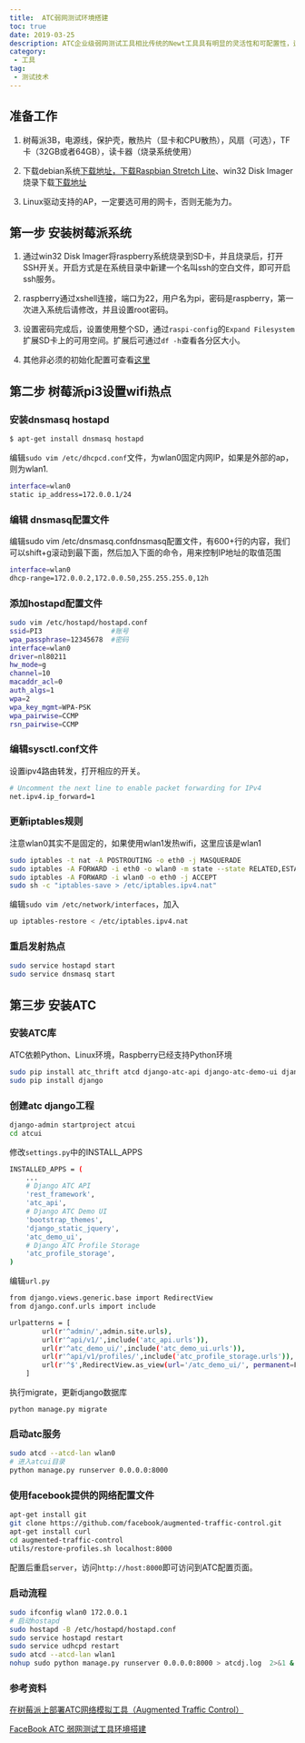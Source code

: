 ```yaml
---
title:  ATC弱网测试环境搭建
toc: true
date: 2019-03-25
description: ATC企业级弱网测试工具相比传统的Newt工具具有明显的灵活性和可配置性，适合大规模测试，针对现在移动应用APP引入弱网测试工具，这里详细介绍ATC搭建步骤，整体来说分为三部分，准备、开热点、开atc
category: 
 - 工具
tag:
 - 测试技术
---
```


## 准备工作

1. 树莓派3B，电源线，保护壳，散热片（显卡和CPU散热），风扇（可选），TF卡（32GB或者64GB），读卡器（烧录系统使用）

2. 下载debian系统[下载地址，下载Raspbian Stretch Lite](https://www.raspberrypi.org/downloads/raspbian/)、win32 Disk Imager烧录下载[下载地址](http://www.onlinedown.net/soft/110173.htm)

3. Linux驱动支持的AP，一定要选可用的网卡，否则无能为力。

## 第一步 安装树莓派系统

1. 通过win32 Disk Imager将raspberry系统烧录到SD卡，并且烧录后，打开SSH开关。开启方式是在系统目录中新建一个名叫ssh的空白文件，即可开启ssh服务。

2. raspberry通过xshell连接，端口为22，用户名为pi，密码是raspberry，第一次进入系统后请修改，并且设置root密码。

3. 设置密码完成后，设置使用整个SD，通过`raspi-config`的`Expand Filesystem`扩展SD卡上的可用空间。扩展后可通过`df -h`查看各分区大小。

4.  其他非必须的初始化配置可查看[这里](http://www.cnblogs.com/abel/p/3441175.html)

## 第二步 树莓派pi3设置wifi热点

### 安装dnsmasq hostapd

```bash
$ apt-get install dnsmasq hostapd
```

编辑`sudo vim /etc/dhcpcd.conf`文件，为wlan0固定内网IP，如果是外部的ap，则为wlan1.

```bash
interface=wlan0
static ip_address=172.0.0.1/24
```

### 编辑 dnsmasq配置文件

编辑sudo vim /etc/dnsmasq.confdnsmasq配置文件，有600+行的内容，我们可以shift+g滚动到最下面，然后加入下面的命令，用来控制IP地址的取值范围

```bash
interface=wlan0
dhcp-range=172.0.0.2,172.0.0.50,255.255.255.0,12h
```

### 添加hostapd配置文件

```bash
sudo vim /etc/hostapd/hostapd.conf
ssid=PI3                 #账号
wpa_passphrase=12345678  #密码
interface=wlan0
driver=nl80211
hw_mode=g
channel=10
macaddr_acl=0
auth_algs=1
wpa=2
wpa_key_mgmt=WPA-PSK
wpa_pairwise=CCMP
rsn_pairwise=CCMP
```

### 编辑sysctl.conf文件

设置ipv4路由转发，打开相应的开关。

```bash
# Uncomment the next line to enable packet forwarding for IPv4
net.ipv4.ip_forward=1
```

### 更新iptables规则

注意wlan0其实不是固定的，如果使用wlan1发热wifi，这里应该是wlan1

```bash
sudo iptables -t nat -A POSTROUTING -o eth0 -j MASQUERADE
sudo iptables -A FORWARD -i eth0 -o wlan0 -m state --state RELATED,ESTABLISHED -j ACCEPT
sudo iptables -A FORWARD -i wlan0 -o eth0 -j ACCEPT
sudo sh -c "iptables-save > /etc/iptables.ipv4.nat"
```

编辑`sudo vim /etc/network/interfaces`，加入

```bash
up iptables-restore < /etc/iptables.ipv4.nat
```

### 重启发射热点

```bash
sudo service hostapd start 
sudo service dnsmasq start 
```

## 第三步 安装ATC

### 安装ATC库

ATC依赖Python、Linux环境，Raspberry已经支持Python环境

```bash
sudo pip install atc_thrift atcd django-atc-api django-atc-demo-ui django-atc-profile-storage
sudo pip install django
```

### 创建atc django工程

```bash
django-admin startproject atcui
cd atcui
```

修改`settings.py`中的INSTALL_APPS

```bash
INSTALLED_APPS = (
    ...
    # Django ATC API
    'rest_framework',
    'atc_api',
    # Django ATC Demo UI
    'bootstrap_themes',
    'django_static_jquery',
    'atc_demo_ui',
    # Django ATC Profile Storage
    'atc_profile_storage',
)
```

编辑`url.py`

```bash
from django.views.generic.base import RedirectView
from django.conf.urls import include

urlpatterns = [
        url(r'^admin/',admin.site.urls),
        url(r'^api/v1/',include('atc_api.urls')),
        url(r'^atc_demo_ui/',include('atc_demo_ui.urls')),
        url(r'^api/v1/profiles/',include('atc_profile_storage.urls')),
        url(r'^$',RedirectView.as_view(url='/atc_demo_ui/', permanent=False)),
    ]
```

执行migrate，更新django数据库

`python manage.py migrate`

### 启动atc服务

```bash
sudo atcd --atcd-lan wlan0
# 进入atcui目录
python manage.py runserver 0.0.0.0:8000
```

### 使用facebook提供的网络配置文件

```bash
apt-get install git
git clone https://github.com/facebook/augmented-traffic-control.git
apt-get install curl
cd augmented-traffic-control
utils/restore-profiles.sh localhost:8000
```

配置后重启`server`，访问`http://host:8000`即可访问到ATC配置页面。

### 启动流程

```bash
sudo ifconfig wlan0 172.0.0.1
# 启动hostapd
sudo hostapd -B /etc/hostapd/hostapd.conf
sudo service hostapd restart
sudo service udhcpd restart	
sudo atcd --atcd-lan wlan1
nohup sudo python manage.py runserver 0.0.0.0:8000 > atcdj.log  2>&1 &
```

### 参考资料

[在树莓派上部署ATC网络模拟工具（Augmented Traffic Control）](https://www.jianshu.com/p/0a10ead567c3)

[FaceBook ATC 弱网测试工具环境搭建](https://www.jianshu.com/p/fb4824fd5bbc)